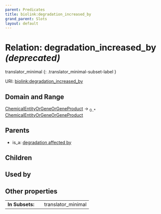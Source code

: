 ```yaml
---
parent: Predicates
title: biolink:degradation_increased_by
grand_parent: Slots
layout: default
---
```


# Relation: degradation_increased_by _(deprecated)_

translator_minimal
{: .translator_minimal-subset-label }




URI: [biolink:degradation_increased_by](https://w3id.org/biolink/vocab/degradation_increased_by)

## Domain and Range

[ChemicalEntityOrGeneOrGeneProduct](ChemicalEntityOrGeneOrGeneProduct.md) ->  <sub>0..\*</sub> [ChemicalEntityOrGeneOrGeneProduct](ChemicalEntityOrGeneOrGeneProduct.md)

## Parents

 *  is_a: [degradation affected by](degradation_affected_by.md)

## Children


## Used by


## Other properties

|  |  |  |
| --- | --- | --- |
| **In Subsets:** | | translator_minimal |

